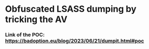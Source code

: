 # Obfuscated LSASS dumping by tricking the AV 

### Link of the POC: https://badoption.eu/blog/2023/06/21/dumpit.html#poc
